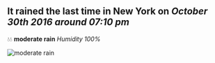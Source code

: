 ## It rained the last time in New York on *October 30th 2016 around 07:10 pm*
💧💧  **moderate rain** *Humidity 100%*

![moderate rain](http://openweathermap.org/img/w/10n.png)
